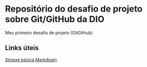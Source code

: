 # Repositório do desafio de projeto sobre Git/GitHub da DIO
Meu primeiro desafio de projeto (GitGithub)

## Links úteis
[Sintaxe básica Markdown](https://www.markdownguide.org/)
